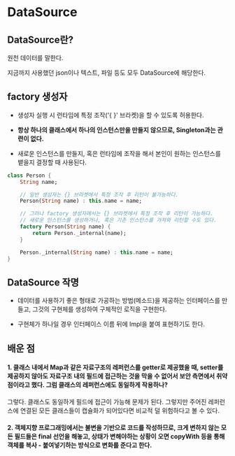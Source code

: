 # DataSource

## DataSource란?
원천 데이터를 말한다.

지금까지 사용했던 json이나 텍스트, 파일 등도 모두 DataSource에 해당한다.

## factory 생성자
- 생성자 실행 시 런타임에 특정 조작('{ }' 브라켓)을 할 수 있도록 허용한다.

- <b>항상 하나의 클래스에서 하나의 인스턴스만을 만들지 않으므로, Singleton과는 관련이 없다.</b>

- 새로운 인스턴스를 만들지, 혹은 런타임에 조작을 해서 본인이 원하는 인스턴스를 뱉을지 결정할 때 사용된다.
```dart
class Person {
    String name;

    // 일반 생성자는 {} 브라켓에서 특정 조작 후 리턴이 불가능하다.
    Person(String name) : this.name = name;

    // 그러나 factory 생성자에서는 {} 브라켓에서 특정 조작 후 리턴이 가능하다.
    // 새로운 인스턴스를 생성하거나, 혹은 기존 인스턴스를 가져와 리턴할 수도 있다.
    factory Person(String name) {
        return Person._internal(name);
    }

    Person._internal(String name) : this.name = name;
}
```

## DataSource 작명
- 데이터를 사용하기 좋은 형태로 가공하는 방법(메소드)을 제공하는 인터페이스를 만들고, 그것의 구현체를 생성하여 구체적인 로직을 구현한다.

- 구현체가 하나일 경우 인터페이스 이름 뒤에 Impl을 붙여 표현하기도 한다.

## 배운 점
#### 1. 클래스 내에서 Map과 같은 자료구조의 레퍼런스를 getter로 제공했을 때, setter를 제공하지 않아도 자료구조 내의 필드에 접근하는 것을 막을 수 없어서 보안 측면에서 취약점이라고 했다. 그럼 클래스의 레퍼런스에도 동일하게 작용하나?
그렇다. 클래스도 동일하게 필드에 접근이 가능해 문제가 된다. 그렇지만 주어진 레퍼런스에 연결된 모든 클래스들이 캡슐화가 되어있다면 비교적 덜 위험하다고 볼 수 있다.

#### 2. 객체지향 프로그래밍에서는 불변을 기반으로 코드를 작성하므로, 크게 변하지 않는 모든 필드들은 final 선언을 해놓고, 상태가 변해야하는 상황이 오면 copyWith 등을 통해 객체를 복사 - 붙여넣기하는 방식으로 변화를 준다고 한다.
